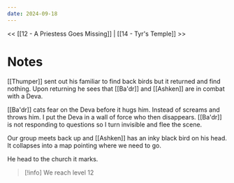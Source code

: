 ```yaml
---
date: 2024-09-18
---
```

<< [[12 - A Priestess Goes Missing]] | [[14 - Tyr's Temple]] >>
# Notes

[[Thumper]] sent out his familiar to find back birds but it returned and find nothing. Upon returning he sees that [[Ba'dr]] and [[Ashken]] are in combat with a Deva. 

[[Ba'dr]] cats fear on the Deva before it hugs him. Instead of screams and throws him. I put the Deva in a wall of force who then disappears. [[Ba'dr]] is not responding to questions so I turn invisible and flee the scene. 

Our group meets back up and [[Ashken]] has an inky black bird on his head. It collapses into a map pointing where we need to go. 

He head to the church it marks.

> [!info] We reach level 12